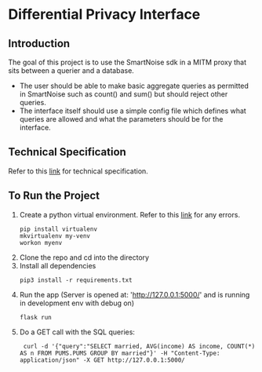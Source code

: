 # Differential Privacy Interface

## Introduction
The goal of this project is to use the SmartNoise sdk in a MITM proxy that sits between a querier and a database.

* The user should be able to make basic aggregate queries as permitted
in SmartNoise such as count() and sum() but should reject other queries.
* The interface itself should use a simple config file which defines what queries are allowed and what the parameters should be for the interface.
  

## Technical Specification
Refer to this [link](https://docs.google.com/document/d/1Up2pG3Q17O37CDpZ5BMFxB0581DOfUUZDPI2Dqm_I_g/edit?usp=sharing) for technical specification.

## To Run the Project


1. Create a python virtual environment. Refer to this [link](https://stackoverflow.com/questions/13855463/bash-mkvirtualenv-command-not-found) for any errors.
    ```
    pip install virtualenv
    mkvirtualenv my-venv
    workon myenv
    ```
2. Clone the repo and cd into the directory
3. Install all dependencies 
    ``` 
    pip3 install -r requirements.txt
    ```
4. Run the app (Server is opened at: 'http://127.0.0.1:5000/' and is running in development env with debug on)
   ``` 
   flask run 
   ```
5. Do a GET call with the SQL queries:
   ```
    curl -d '{"query":"SELECT married, AVG(income) AS income, COUNT(*) AS n FROM PUMS.PUMS GROUP BY married"}' -H "Content-Type: application/json" -X GET http://127.0.0.1:5000/
   ```